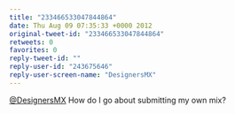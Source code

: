 ```yaml
---
title: "233466533047844864"
date: Thu Aug 09 07:35:33 +0000 2012
original-tweet-id: "233466533047844864"
retweets: 0
favorites: 0
reply-tweet-id: ""
reply-user-id: "243675646"
reply-user-screen-name: "DesignersMX"
---
```

<a href="https://twitter.com/DesignersMX">@DesignersMX</a> How do I go about submitting my own mix?
